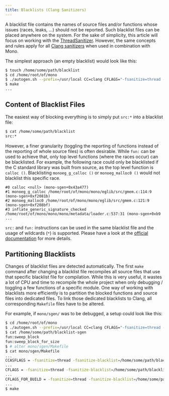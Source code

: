 ```yaml
---
title: Blacklists (Clang Sanitizers)
---
```


A blacklist file contains the names of source files and/or functions whose issues (races, leaks, ...) should not be reported. Such blacklist files can be placed anywhere on the system. For the sake of simplicity, this article will focus on working with the [ThreadSanitizer](/docs/debug+profile/clang/threadsanitizer/). However, the same concepts and rules apply for all [Clang sanitizers](/docs/debug+profile/clang/) when used in combination with Mono.

The simplest approach (an empty blacklist) would look like this:

``` bash
$ touch /home/some/path/blacklist
$ cd /home/root/of/mono
$ ./autogen.sh --prefix=/usr/local CC=clang CFLAGS="-fsanitize=thread -fsanitize-blacklist=/home/some/path/blacklist" LDFLAGS=-fsanitize=thread CXX=clang++
$ make
...
```

Content of Blacklist Files
--------------------------

The easiest way of blocking everything is to simply put `src:*` into a blacklist file:

``` bash
$ cat /home/some/path/blacklist
src:*
```

However, a finer granularity (toggling the reporting of functions instead of the reporting of whole source files) is often desirable. While `fun:` can be used to achieve that, only top level functions (where the races occur) can be blacklisted. For example, the following race could only be blacklisted if the C standard library was built from source, as the top level function is `calloc ()`. Blacklisting `monoeg_g_calloc ()` or `monoeg_malloc0 ()` would not blacklist this specific race.

``` text
#0 calloc <null> (mono-sgen+0x43a477)
#1 monoeg_g_calloc /home/root/of/mono/mono/eglib/src/gmem.c:114:9 (mono-sgen+0xf2081b)
#2 monoeg_malloc0 /home/root/of/mono/mono/eglib/src/gmem.c:121:9 (mono-sgen+0xf208bf)
#3 inflate_generic_signature_checked /home/root/of/mono/mono/mono/metadata/loader.c:537:31 (mono-sgen+0xb9
...
```

`src:` and `fun:` instructions can be used in the same blacklist file and the usage of wildcards (`*`) is supported. Please have a look at the [official documentation](https://clang.llvm.org/docs/SanitizerSpecialCaseList.html) for more details.

Partitioning Blacklists
-----------------------

Changes of blacklist files are detected automatically. The first `make` command after changing a blacklist file recompiles all source files that use that specific blacklist file for compilation. While this is very useful, it wastes a lot of CPU and time to recompile the whole project when only debugging / toggling a few functions of a specific module. One way of working with blacklists more efficiently is to partition the blocked functions and source files into dedicated files. To link those dedicated blacklists to Clang, all corresponding `Makefile` files have to be altered.

For example, if `mono/sgen/` was to be debugged, a setup could look like this:

``` bash
$ cd /home/root/of/mono
$ ./autogen.sh --prefix=/usr/local CC=clang CFLAGS="-fsanitize=thread -fsanitize-blacklist=/home/some/path/blacklist" LDFLAGS=-fsanitize=thread CXX=clang++
$ cat /home/some/path/blacklist-sgen
fun:sweep_block
fun:sweep_block_for_size
$ # alter mono/sgen/Makefile
$ cat mono/sgen/Makefile
...
CCASFLAGS = -fsanitize=thread -fsanitize-blacklist=/home/some/path/blacklist-sgen ...
...
CFLAGS = -fsanitize=thread -fsanitize-blacklist=/home/some/path/blacklist-sgen ...
...
CFLAGS_FOR_BUILD = -fsanitize=thread -fsanitize-blacklist=/home/some/path/blacklist-sgen ...
...
$ make
```
